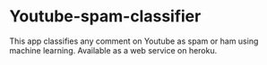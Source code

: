# Youtube-spam-classifier
This app classifies any comment on Youtube as spam or ham using machine learning. Available as a web service on heroku.
